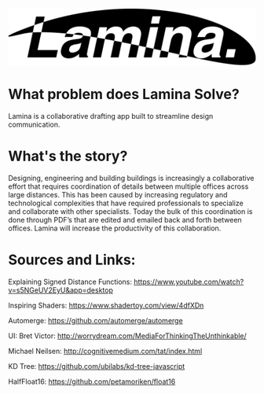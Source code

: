 ![alt text](https://github.com/NGimbal/sdfui/blob/master/assets/lamina.svg "Lamina Logo")

# What problem does Lamina Solve?
Lamina is a collaborative drafting app built to streamline design communication.

# What's the story?
Designing, engineering and building buildings is increasingly a collaborative effort that requires coordination of details between multiple offices across large distances. This has been caused by increasing regulatory and technological complexities that have required professionals to specialize and collaborate with other specialists. Today the bulk of this coordination is done through PDF’s that are edited and emailed back and forth between offices. Lamina will increase the productivity of this collaboration.

# Sources and Links:
Explaining Signed Distance Functions:
https://www.youtube.com/watch?v=s5NGeUV2EyU&app=desktop

Inspiring Shaders:
https://www.shadertoy.com/view/4dfXDn

Automerge:
https://github.com/automerge/automerge

UI:
Bret Victor:
http://worrydream.com/MediaForThinkingTheUnthinkable/

Michael Neilsen:
http://cognitivemedium.com/tat/index.html

KD Tree:
https://github.com/ubilabs/kd-tree-javascript

HalfFloat16:
https://github.com/petamoriken/float16


